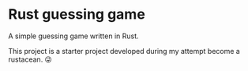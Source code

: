 # Rust guessing game

A simple guessing game written in Rust.

This project is a starter project developed during my attempt become a rustacean. :stuck_out_tongue_winking_eye:
